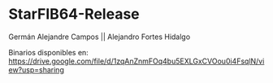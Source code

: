 # StarFIB64-Release

Germán Alejandre Campos || Alejandro Fortes Hidalgo

Binarios disponibles en: https://drive.google.com/file/d/1zqAnZnmFOq4bu5EXLGxCVOou0i4FsqlN/view?usp=sharing
